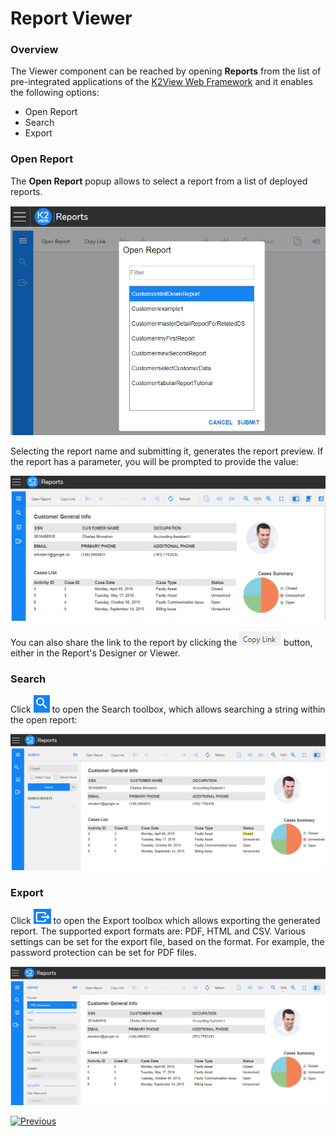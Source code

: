 <web>

# Report Viewer

### Overview

The Viewer component can be reached by opening **Reports** from the list of pre-integrated applications of the [K2View Web Framework](/articles/30_web_framework/01_web_framework_overview.md) and it enables the following options:

* Open Report
* Search
* Export

### Open Report

The **Open Report** popup allows to select a report from a list of deployed reports. 

<img src="images/06_open_report.png" style="zoom:80%;" />

Selecting the report name and submitting it, generates the report preview. If the report has a parameter, you will be prompted to provide the value:

![](images/06_open_report_preview.png)

You can also share the link to the report by clicking the ![](images/copy_link.png) button, either in the Report's Designer or Viewer. 

### Search

Click ![](images/search_icon.png) to open the Search toolbox, which allows searching a string within the open report:

![](images/06_open_report_search.png)

### Export

Click ![](images/export_icon.png) to open the Export toolbox which allows exporting the generated report. The supported export formats are: PDF, HTML and CSV. Various settings can be set for the export file, based on the format. For example, the password protection can be set for PDF files. 

![](images/06_open_report_export.png)



 [![Previous](/articles/images/Previous.png)](06_design_report_layout.md)

</web>

